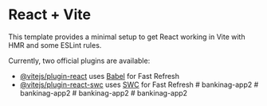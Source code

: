 # React + Vite

This template provides a minimal setup to get React working in Vite with HMR and some ESLint rules.

Currently, two official plugins are available:

- [@vitejs/plugin-react](https://github.com/vitejs/vite-plugin-react/blob/main/packages/plugin-react/README.md) uses [Babel](https://babeljs.io/) for Fast Refresh
- [@vitejs/plugin-react-swc](https://github.com/vitejs/vite-plugin-react-swc) uses [SWC](https://swc.rs/) for Fast Refresh
#   b a n k i n a g - a p p 2  
 #   b a n k i n a g - a p p 2  
 #   b a n k i n a g - a p p 2  
 #   b a n k i n a g - a p p 2  
 